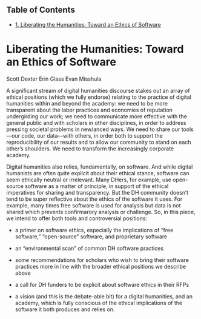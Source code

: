 <div id="table-of-contents">
<h2>Table of Contents</h2>
<div id="text-table-of-contents">
<ul>
<li><a href="#orgheadline1">1. Liberating the Humanities: Toward an Ethics of Software</a></li>
</ul>
</div>
</div>

# Liberating the Humanities: Toward an Ethics of Software<a id="orgheadline1"></a>

Scott Dexter
Erin Glass
Evan Misshula

A significant stream of digital humanities discourse stakes out an
array of ethical positions (which we fully endorse) relating to the
practice of digital humanities within and beyond the academy: we need
to be more transparent about the labor practices and economies of
reputation undergirding our work; we need to communicate more
effective with the general public and with scholars in other
disciplines, in order to address pressing societal problems in
new/anced ways. We need to share our tools—our code, our data—with
others, in order both to support the reproducibility of our results
and to allow our community to stand on each other’s shoulders. We need
to transform the increasingly corporate academy.

Digital humanities also relies, fundamentally, on software. And while
digital humanists are often quite explicit about their ethical stance,
software can seem ethically neutral or irrelevant. Many DHers, for
example, use open-source software as a matter of principle, in support
of the ethical imperatives for sharing and transparency. But the DH
community doesn’t tend to be super reflective about the ethics of the
software it uses. For example, many times free software is used for
analysis but data is not shared which prevents confirmarory analysis
or challenge.  So, in this piece, we intend to offer both tools and
controversial positions:

-   a primer on software ethics, especially the implications of “free
    software,” “open-source” software, and proprietary software

-   an “environmental scan” of common DH software practices

-   some recommendations for scholars who wish to bring their software
    practices more in line with the broader ethical positions we
    describe above

-   a call for DH funders to be explicit about software ethics in their
    RFPs

-   a vision (and this is the debate-able bit) for a digital humanities,
    and an academy, which is fully conscious of the ethical implications
    of the software it both produces and relies on.